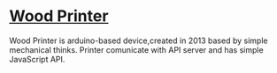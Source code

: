 # [Wood Printer](https://arduino-plotter.herokuapp.com/)

Wood Printer is arduino-based device,created in 2013 based by simple mechanical thinks.
Printer comunicate with API server and has simple JavaScript API.

